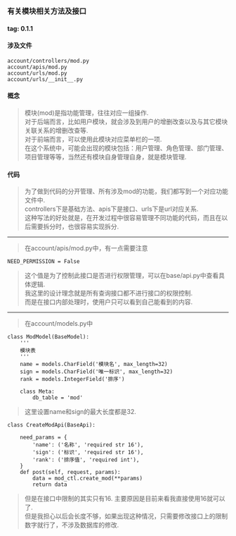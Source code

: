 ### 有关模块相关方法及接口
#### tag: 0.1.1
#### 涉及文件
```
account/controllers/mod.py
account/apis/mod.py
account/urls/mod.py
account/urls/__init__.py
```
#### 概念
> 模块(mod)是指功能管理，往往对应一组操作.  
> 对于后端而言，比如用户模块，就会涉及到用户的增删改查以及与其它模块关联关系的增删改查等.  
> 对于前端而言，可以使用此模块对应菜单栏的一项.  
> 在这个系统中，可能会出现的模块包括：用户管理、角色管理、部门管理、项目管理等等，当然还有模块自身管理自身，就是模块管理.  

#### 代码
> 为了做到代码的分开管理、所有涉及mod的功能，我们都写到一个对应功能文件中.  
> controllers下是基础方法、apis下是接口、urls下是url对应关系.  
> 这种写法的好处就是，在开发过程中很容易管理不同功能的代码，而且在以后需要拆分时，也很容易实现拆分.  

------
> 在account/apis/mod.py中，有一点需要注意
```
NEED_PERMISSION = False
```
> 这个值是为了控制此接口是否进行权限管理，可以在base/api.py中查看具体逻辑.  
> 我这里的设计理念就是所有查询接口都不进行接口的权限控制.  
> 而是在接口内部处理时，使用户只可以看到自己能看到的内容.  

------
> 在account/models.py中
```
class ModModel(BaseModel):
    '''
    模块表
    '''
    name = models.CharField('模块名', max_length=32)
    sign = models.CharField('唯一标识', max_length=32)
    rank = models.IntegerField('排序')

    class Meta:
        db_table = 'mod'
```
> 这里设置name和sign的最大长度都是32.  
```
class CreateModApi(BaseApi):

    need_params = {
        'name': ('名称', 'required str 16'),
        'sign': ('标识', 'required str 16'),
        'rank': ('排序值', 'required int'),
    }
    def post(self, request, params):
        data = mod_ctl.create_mod(**params)
        return data
```
> 但是在接口中限制的其实只有16. 主要原因是目前来看我直接使用16就可以了.  
> 但是我担心以后会长度不够，如果出现这种情况，只需要修改接口上的限制数字就行了，不涉及数据库的修改.  
